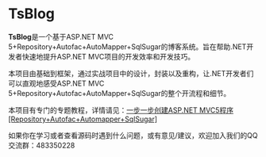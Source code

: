# TsBlog
**TsBlog**是一个基于ASP.NET MVC 5+Repository+Autofac+AutoMapper+SqlSugar的博客系统。旨在帮助.NET开发者快速地提升ASP.NET MVC项目的开发效率和开发技巧。

本项目由基础到框架，通过实战项目中的设计，封装以及重构，让.NET开发者们可以直观地感受ASP.NET MVC 5+Repository+Autofac+AutoMapper+SqlSugar的整个开流程和细节。

本项目有专门的专题教程，详情请见：[一步一步创建ASP.NET MVC5程序\[Repository+Autofac+Automapper+SqlSugar\]][1]

如果你在学习或者查看源码时遇到什么问题，或有意见/建议，欢迎加入我们的QQ交流群：483350228

[1]: https://2sharings.com/t/EdVp8xCk
